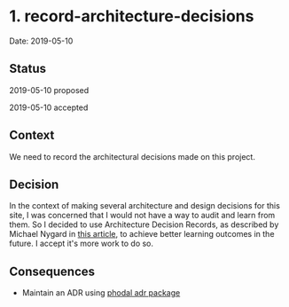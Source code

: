 # 1. record-architecture-decisions

Date: 2019-05-10

## Status

2019-05-10 proposed

2019-05-10 accepted

## Context

We need to record the architectural decisions made on this project.

## Decision

In the context of making several architecture and design decisions for this site, I was concerned that I would not have a way to audit and learn from them. So I decided to use Architecture Decision Records, as described by Michael Nygard in [this article][1], to achieve better learning outcomes in the future. I accept it's more work to do so.

## Consequences

- Maintain an ADR using [phodal adr package][2]

[1]: http://thinkrelevance.com/blog/2011/11/15/documenting-architecture-decisions
[2]: https://github.com/phodal/adr
